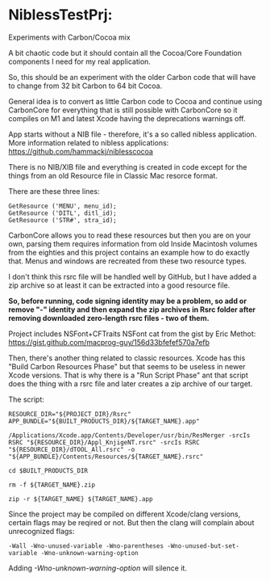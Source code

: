 # NiblessTestPrj:
Experiments with Carbon/Cocoa mix

A bit chaotic code but it should contain all the Cocoa/Core Foundation components I need for my real application.

So, this should be an experiment with the older Carbon code that will have to change from 32 bit Carbon to 64 bit Cocoa.

General idea is to convert as little Carbon code to Cocoa and continue using CarbonCore for everything that is still possible with CarbonCore so it compiles on M1 and latest Xcode having the deprecations warnings off.

App starts without a NIB file - therefore, it's a so called nibless application. More information related to nibless applications: https://github.com/hammackj/niblesscocoa

There is no NIB/XIB file and everything is created in code except  for the things from an old Resource file in Classic Mac resorce format.

There are these three lines:

    GetResource ('MENU', menu_id);
    GetResource ('DITL', ditl_id);
    GetResource ('STR#', stra_id);

CarbonCore allows you to read these resources but then you are on your own, parsing them requires information from old Inside Macintosh volumes from the eighties and this project contains an example how to do exactly that. Menus and windows are recreated from these two resource types.

I don't think this rsrc file will be handled well by GitHub, but I have added a zip archive so at least it can be extracted into a good resource file.

**So, before running, code signing identity may be a problem, so add or remove "-" identity and then expand the zip archives in Rsrc folder after removing downloaded zero-length rsrc files - two of them.**

Project includes NSFont+CFTraits NSFont cat from the gist by Eric Methot: https://gist.github.com/macprog-guy/156d33bfefef570a7efb

Then, there's another thing related to classic resources. Xcode has this "Build Carbon Resources Phase" but that seems to be useless in newer Xcode versions. That is why there is a "Run Script Phase" ant that script does the thing with a rsrc file and later creates a zip archive of our target.

The script:

    RESOURCE_DIR="${PROJECT_DIR}/Rsrc"
    APP_BUNDLE="${BUILT_PRODUCTS_DIR}/${TARGET_NAME}.app" 

    /Applications/Xcode.app/Contents/Developer/usr/bin/ResMerger -srcIs RSRC "${RESOURCE_DIR}/Appl_KnjigeNT.rsrc" -srcIs RSRC "${RESOURCE_DIR}/dTOOL_All.rsrc" -o "${APP_BUNDLE}/Contents/Resources/${TARGET_NAME}.rsrc"
    
    cd $BUILT_PRODUCTS_DIR

    rm -f ${TARGET_NAME}.zip

    zip -r ${TARGET_NAME} ${TARGET_NAME}.app

   
Since the project may be compiled on different Xcode/clang versions, certain flags may be reqired or not. But then the clang will complain about unrecognized flags:

    -Wall -Wno-unused-variable -Wno-parentheses -Wno-unused-but-set-variable -Wno-unknown-warning-option

Adding *-Wno-unknown-warning-option* will silence it.
